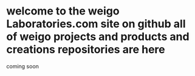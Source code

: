 # welcome to the weigo Laboratories.com site on github all of weigo projects and products and creations repositories are here
coming soon
